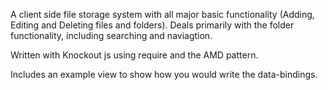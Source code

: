 A client side file storage system with all major basic functionality (Adding, Editing and Deleting files and folders).  Deals primarily with the folder functionality, including searching and naviagtion.

Written with Knockout js using require and the AMD pattern.


Includes an example view to show how you would write the data-bindings.

  
